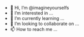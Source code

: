 - 👋 Hi, I’m @imagineyourselfs
- 👀 I’m interested in ...
- 🌱 I’m currently learning ...
- 💞️ I’m looking to collaborate on ...
- 📫 How to reach me ...

<!---
imagineyourselfs/imagineyourselfs is a ✨ special ✨ repository because its `README.md` (this file) appears on your GitHub profile.
You can click the Preview link to take a look at your changes.
--->
